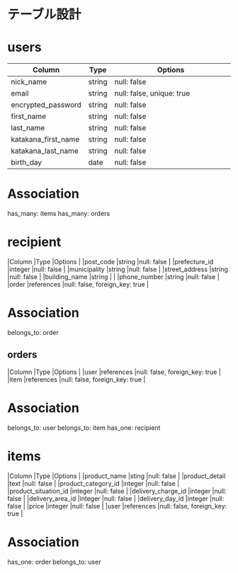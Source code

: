 # テーブル設計

# users
|Column                     |Type                   |Options                                     |
|---------------------------|-----------------------|--------------------------------------------|
|nick_name                  |string                 |null: false                                 |
|email                      |string                 |null: false,  unique: true　　　　　　　     |
|encrypted_password         |string                 |null: false　　　　　　　                   |
|first_name                 |string                 |null: false                                |
|last_name                  |string                 |null: false                                |
|katakana_first_name        |string                 |null: false                                |
|katakana_last_name         |string                 |null: false                                |
|birth_day                  |date                   |null: false                                |
# Association
has_many: items
has_many: orders


# recipient
|Column                     |Type                   |Options                                     |
|post_code                  |string                 |null: false                                 |
|prefecture_id              |integer                |null: false                                 |
|municipality               |string                 |null: false                                 |
|street_address             |string                 |null: false                                 |
|building_name              |string                 |                                            |
|phone_number               |string                 |null: false                                 |
|order                      |references             |null: false, foreign_key: true              |
# Association
belongs_to: order


## orders
|Column                     |Type                   |Options                                     |
|user                       |references             |null: false, foreign_key: true              |
|item                       |references             |null: false, foreign_key: true              |
# Association
belongs_to: user
belongs_to: item
has_one: recipient


# items
|Column                     |Type                   |Options                                     |
|product_name               |sting                  |null: false                                 |
|product_detail             |text                   |null: false                                 |
|product_category_id        |integer                |null: false                                 |
|product_situation_id       |integer                |null: false                                 |
|delivery_charge_id         |integer                |null: false                                 |
|delivery_area_id           |integer                |null: false                                 |
|delivery_day_id            |integer                |null: false                                 |
|price                      |integer                |null: false                                 |
|user                       |references             |null: false, foreign_key: true              |
# Association
has_one: order
belongs_to: user
